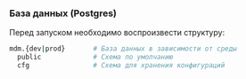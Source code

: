 ### База данных (Postgres)
Перед запуском необходимо воспроизвести структуру:  
```bash
mdm.{dev|prod}       # База данных в зависимости от среды
  public             # Схема по умолчанию
  cfg                # Схема для хранения конфигураций
```
